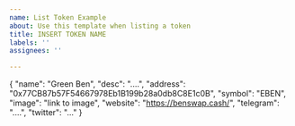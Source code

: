 ```yaml
---
name: List Token Example
about: Use this template when listing a token
title: INSERT TOKEN NAME
labels: ''
assignees: ''

---
```


{
  "name": "Green Ben",
  "desc": "....",
  "address": "0x77CB87b57F54667978Eb1B199b28a0db8C8E1c0B",
  "symbol": "EBEN",
  "image": "link to image",
  "website": "https://benswap.cash/",
  "telegram": "....",
  "twitter": "..."
}
